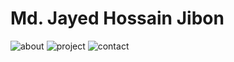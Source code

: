 # Md. Jayed Hossain Jibon
![about](https://github.com/jibon969/iPortfolio/assets/21084550/295852fe-a365-4306-af4b-e0d491a6abfe)
![project](https://github.com/jibon969/iPortfolio/assets/21084550/91c84b36-c6c1-4f9b-b0ed-f29b22eece6f)
![contact](https://github.com/jibon969/iPortfolio/assets/21084550/a0fc8910-d96d-4d91-80fd-87f9c1d76613)
